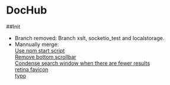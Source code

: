 DocHub
======

##Init
* Branch removed: Branch xslt, socketio_test and localstorage.
* Mannually merge:
  <br />[Use npm start script](https://github.com/treydavis/dochub/commit/0625b9cf3d5fa42d519090ea3b5697fb8b68725e)
  <br />[Remove bottom scrollbar](https://github.com/kevinburke/dochub/commit/2162b925b6ab2e3b9308966f73e1d7b859cfe044)
  <br />[Condense search window when there are fewer results ](https://github.com/kevinburke/dochub/commit/b4f29a213665e7a4d52eef3f74047071043f7a36)
  <br />[retina favicon](https://github.com/jamiethepiper/dochub/commit/ccb855db3fc935023e4af0526b4e190c779425ba)
  <br />[typo](https://github.com/Fil/dochub/commit/09b3ca349b417222e38b059676afb46dc3d4abde) 
